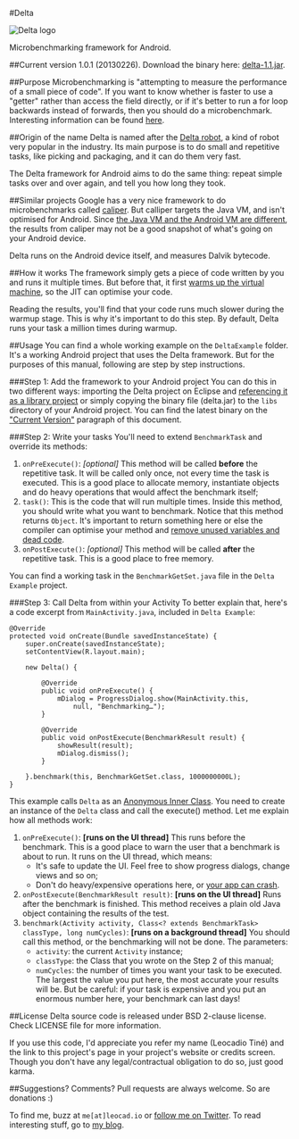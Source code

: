 #Delta

![Delta logo](https://dl.dropbox.com/u/5135185/blog/delta-icon.png)

Microbenchmarking framework for Android.

##Current version
1.0.1 (20130226). Download the binary here: [delta-1.1.jar](https://dl.dropbox.com/u/5135185/blog/delta-1.1.jar).

##Purpose
Microbenchmarking is "attempting to measure the performance of a small piece of code". If you want to know whether is faster to use a "getter" rather than access the field directly, or if it's better to run a for loop backwards instead of forwards, then you should do a microbenchmark. Interesting information can be found [here](https://code.google.com/p/caliper/wiki/JavaMicrobenchmarks).

##Origin of the name
Delta is named after the [Delta robot](https://en.wikipedia.org/wiki/Delta_robot), a kind of robot very popular in the industry. Its main purpose is to do small and repetitive tasks, like picking and packaging, and it can do them very fast.

The Delta framework for Android aims to do the same thing: repeat simple tasks over and over again, and tell you how long they took.

##Similar projects
Google has a very nice framework to do microbenchmarks called [caliper](https://code.google.com/p/caliper/). But calliper targets the Java VM, and isn't optimised for Android. Since [the Java VM and the Android VM are different](http://blog.leocad.io/post/so-is-android-java), the results from caliper may not be a good snapshot of what's going on your Android device.

Delta runs on the Android device itself, and measures Dalvik bytecode.

##How it works
The framework simply gets a piece of code written by you and runs it multiple times. But before that, it first [warms up the virtual machine](http://4groundtechsolutions.com/jvm-warmup/), so the JIT can optimise your code.

Reading the results, you'll find that your code runs much slower during the warmup stage. This is why it's important to do this step. By default, Delta runs your task a million times during warmup.

##Usage
You can find a whole working example on the `DeltaExample` folder. It's a working Android project that uses the Delta framework. But for the purposes of this manual, following are step by step instructions.

###Step 1: Add the framework to your Android project
You can do this in two different ways: importing the Delta project on Eclipse and [referencing it as a library project](https://developer.android.com/tools/projects/projects-eclipse.html#ReferencingLibraryProject) or simply copying the binary file (delta.jar) to the `libs` directory of your Android project. You can find the latest binary on the ["Current Version"](#current_version) paragraph of this document.

###Step 2: Write your tasks
You'll need to extend `BenchmarkTask` and override its methods:

1. `onPreExecute()`: *[optional]* This method will be called **before** the repetitive task. It will be called only once, not every time the task is executed. This is a good place to allocate memory, instantiate objects and do heavy operations that would affect the benchmark itself;
2. `task()`: This is the code that will run multiple times. Inside this method, you should write what you want to benchmark. Notice that this method returns `Object`. It's important to return something here or else the compiler can optimise your method and [remove unused variables and dead code](https://code.google.com/p/caliper/source/browse/tutorial/Tutorial.java?r=ca7cd501f7eb464402b5815d773143bee835114d&spec=svn0ce0d129d35397c5a4384553ff52c14f5ba3d864#86).
3. `onPostExecute()`: *[optional]* This method will be called **after** the repetitive task. This is a good place to free memory.

You can find a working task in the `BenchmarkGetSet.java` file in the `Delta Example` project.

###Step 3: Call Delta from within your Activity
To better explain that, here's a code excerpt from `MainActivity.java`, included in `Delta Example`:

    @Override
	protected void onCreate(Bundle savedInstanceState) {
		super.onCreate(savedInstanceState);
		setContentView(R.layout.main);
		
		new Delta() {
			
			@Override
			public void onPreExecute() {
				mDialog = ProgressDialog.show(MainActivity.this,
				    null, "Benchmarking…");
			}

			@Override
			public void onPostExecute(BenchmarkResult result) {
				showResult(result);
				mDialog.dismiss();
			}
			
		}.benchmark(this, BenchmarkGetSet.class, 1000000000L);
	}

This example calls `Delta` as an [Anonymous Inner Class](http://stackoverflow.com/a/355177/1054366). You need to create an instance of the `Delta` class and call the execute() method. Let me explain how all methods work:

1. `onPreExecute()`: **[runs on the UI thread]** This runs before the benchmark. This is a good place to warn the user that a benchmark is about to run. It runs on the UI thread, which means:
    - It's safe to	update the UI. Feel free to show progress dialogs, change views and so on;
    - Don't do heavy/expensive operations here, or [your app can crash](https://developer.android.com/training/articles/perf-anr.html).
2. `onPostExecute(BenchmarkResult result)`: **[runs on the UI thread]** Runs after the benchmark is finished. This method receives a plain old Java object containing the results of the test.
3. `benchmark(Activity activity, Class<? extends BenchmarkTask> classType, long numCycles)`: **[runs on a background thread]** You should call this method, or the benchmarking will not be done. The parameters:
    - `activity`: the current `Activity` instance;
    - `classType`: the Class that you wrote on the Step 2 of this manual;
    - `numCycles`: the number of times you want your task to be executed. The largest the value you put here, the most accurate your results will be. But be careful: if your task is expensive and you put an enormous number here, your benchmark can last days!

##License
Delta source code is released under BSD 2-clause license. Check LICENSE file for more information.

If you use this code, I'd appreciate you refer my name (Leocadio Tiné) and the link to this project's page in your project's website or credits screen. Though you don't have any legal/contractual obligation to do so, just good karma.

##Suggestions? Comments?
Pull requests are always welcome. So are donations :)

To find me, buzz at `me[at]leocad.io` or [follow me on Twitter](http://www.twitter.com/leocadiotine). To read interesting stuff, go to [my blog](blog.leocad.io).